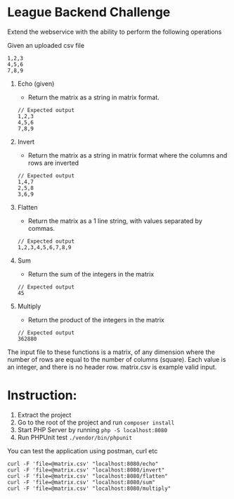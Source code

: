 # League Backend Challenge

Extend the webservice with the ability to perform the following operations

Given an uploaded csv file
```
1,2,3
4,5,6
7,8,9
```

1. Echo (given)
    - Return the matrix as a string in matrix format.
    
    ```
    // Expected output
    1,2,3
    4,5,6
    7,8,9
    ``` 
2. Invert
    - Return the matrix as a string in matrix format where the columns and rows are inverted
    ```
    // Expected output
    1,4,7
    2,5,8
    3,6,9
    ``` 
3. Flatten
    - Return the matrix as a 1 line string, with values separated by commas.
    ```
    // Expected output
    1,2,3,4,5,6,7,8,9
    ``` 
4. Sum
    - Return the sum of the integers in the matrix
    ```
    // Expected output
    45
    ``` 
5. Multiply
    - Return the product of the integers in the matrix
    ```
    // Expected output
    362880
    ``` 

The input file to these functions is a matrix, of any dimension where the number of rows are equal to the number of columns (square). Each value is an integer, and there is no header row. matrix.csv is example valid input.  

# Instruction:

1. Extract the project 
2. Go to the root of the project and run `composer install`
3. Start PHP Server by running `php -S localhost:8080`
4. Run PHPUnit test `./vendor/bin/phpunit`

You can test the application using postman, curl etc

```
curl -F 'file=@matrix.csv' "localhost:8080/echo"
curl -F 'file=@matrix.csv' "localhost:8080/invert"
curl -F 'file=@matrix.csv' "localhost:8080/flatten"
curl -F 'file=@matrix.csv' "localhost:8080/sum"
curl -F 'file=@matrix.csv' "localhost:8080/multiply"
```
